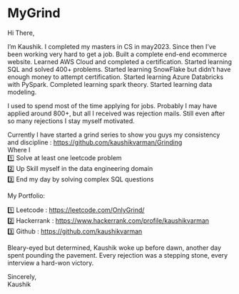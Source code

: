 # MyGrind

Hi There,


I’m Kaushik. I completed my masters in CS in may2023. Since then I’ve been working very hard to get a job. Built a complete end-end ecommerce website. Learned AWS Cloud and completed a certification. Started learning SQL and solved 400+ problems. Started learning SnowFlake but didn’t have enough money to attempt certification. Started learning Azure Databricks with PySpark. Completed learning spark theory. Started learning data modeling. 

I used to spend most of the time applying for jobs. Probably I may have applied around 800+, but all I received was rejection mails. Still even after so many rejections I stay myself motivated.

Currently I have started a grind series to show you guys my consistency and discipline 
 : https://github.com/kaushikvarman/Grinding <br>
Where I <br>
:one: Solve at least one leetcode problem <br>
:two: Up Skill myself in the data engineering domain <br>
:three: End my day by solving complex SQL questions <br>

My Portfolio:

:one: Leetcode : https://leetcode.com/OnlyGrind/ <br>
:two: Hackerrank : https://www.hackerrank.com/profile/kaushikvarman <br>
:three: Github : https://github.com/kaushikvarman    

Bleary-eyed but determined, Kaushik woke up before dawn, another day spent pounding the pavement. Every rejection was a stepping stone, every interview a hard-won victory.


Sincerely, <br>
Kaushik
